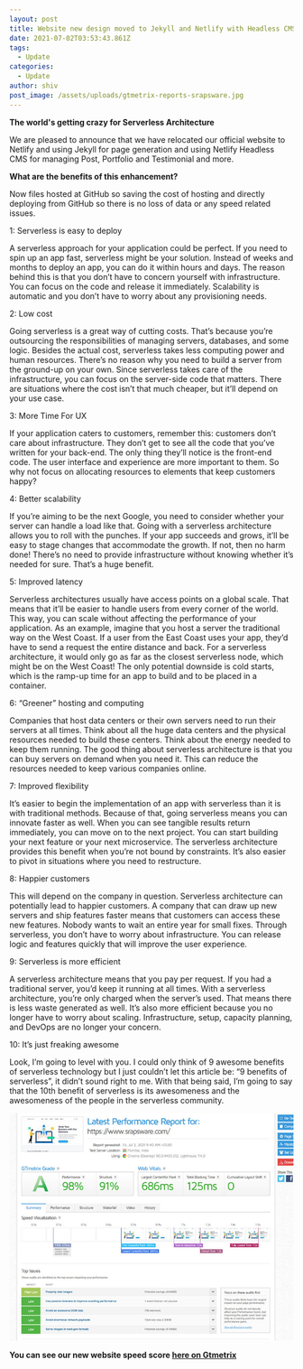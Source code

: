 ```yaml
---
layout: post
title: Website new design moved to Jekyll and Netlify with Headless CMS
date: 2021-07-02T03:53:43.861Z
tags:
  - Update
categories:
  - Update
author: shiv
post_image: /assets/uploads/gtmetrix-reports-srapsware.jpg
---
```

**The world's getting crazy for  Serverless Architecture**

We are pleased to announce that we have relocated our official website to Netlify and using Jekyll for page generation and using Netlify Headless CMS for managing Post, Portfolio and Testimonial and more.

**What are the benefits of this enhancement?** 

Now files hosted at GitHub so saving the cost of hosting and directly deploying from GitHub so there is no loss of data or any speed related issues. 

1: Serverless is easy to deploy

A serverless approach for your application could be perfect. If you need to spin up an app fast, serverless might be your solution. Instead of weeks and months to deploy an app, you can do it within hours and days. The reason behind this is that you don’t have to concern yourself with infrastructure. You can focus on the code and release it immediately. Scalability is automatic and you don’t have to worry about any provisioning needs.

2: Low cost

Going serverless is a great way of cutting costs. That’s because you’re outsourcing the responsibilities of managing servers, databases, and some logic. Besides the actual cost, serverless takes less computing power and human resources. There’s no reason why you need to build a server from the ground-up on your own. Since serverless takes care of the infrastructure, you can focus on the server-side code that matters. There are situations where the cost isn’t that much cheaper, but it’ll depend on your use case.

3: More Time For UX

If your application caters to customers, remember this: customers don’t care about infrastructure. They don’t get to see all the code that you’ve written for your back-end. The only thing they’ll notice is the front-end code. The user interface and experience are more important to them. So why not focus on allocating resources to elements that keep customers happy?

4: Better scalability

If you’re aiming to be the next Google, you need to consider whether your server can handle a load like that. Going with a serverless architecture allows you to roll with the punches. If your app succeeds and grows, it’ll be easy to stage changes that accommodate the growth. If not, then no harm done! There’s no need to provide infrastructure without knowing whether it’s needed for sure. That’s a huge benefit.

5: Improved latency

Serverless architectures usually have access points on a global scale. That means that it’ll be easier to handle users from every corner of the world. This way, you can scale without affecting the performance of your application. As an example, imagine that you host a server the traditional way on the West Coast. If a user from the East Coast uses your app, they’d have to send a request the entire distance and back. For a serverless architecture, it would only go as far as the closest serverless node, which might be on the West Coast! The only potential downside is cold starts, which is the ramp-up time for an app to build and to be placed in a container.

6: “Greener” hosting and computing

Companies that host data centers or their own servers need to run their servers at all times. Think about all the huge data centers and the physical resources needed to build these centers. Think about the energy needed to keep them running. The good thing about serverless architecture is that you can buy servers on demand when you need it. This can reduce the resources needed to keep various companies online.

7: Improved flexibility

It’s easier to begin the implementation of an app with serverless than it is with traditional methods. Because of that, going serverless means you can innovate faster as well. When you can see tangible results return immediately, you can move on to the next project. You can start building your next feature or your next microservice. The serverless architecture provides this benefit when you’re not bound by constraints. It’s also easier to pivot in situations where you need to restructure.

8: Happier customers

This will depend on the company in question. Serverless architecture can potentially lead to happier customers. A company that can draw up new servers and ship features faster means that customers can access these new features. Nobody wants to wait an entire year for small fixes. Through serverless, you don’t have to worry about infrastructure. You can release logic and features quickly that will improve the user experience.

9: Serverless is more efficient

A serverless architecture means that you pay per request. If you had a traditional server, you’d keep it running at all times. With a serverless architecture, you’re only charged when the server’s used. That means there is less waste generated as well. It’s also more efficient because you no longer have to worry about scaling. Infrastructure, setup, capacity planning, and DevOps are no longer your concern.

10: It’s just freaking awesome

Look, I’m going to level with you. I could only think of 9 awesome benefits of serverless technology but I just couldn’t let this article be: “9 benefits of serverless”, it didn’t sound right to me. With that being said, I’m going to say that the 10th benefit of serverless is its awesomeness and the awesomeness of the people in the serverless community.

![](/assets/uploads/gtmetrix-reports-srapsware.jpg)

**You can see our new website speed score [here on Gtmetrix](https://gtmetrix.com/reports/www.srapsware.com/EouVaVIM/)**